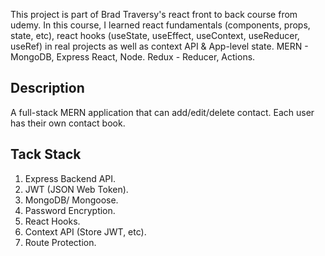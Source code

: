 This project is part of Brad Traversy's react front to back course from udemy. In this course, I learned react fundamentals (components, props, state, etc), react hooks (useState, useEffect, useContext, useReducer, useRef) in real projects as well as context API & App-level state. MERN - MongoDB, Express React, Node. Redux - Reducer, Actions.

## Description

A full-stack MERN application that can add/edit/delete contact. Each user has their own contact book.

## Tack Stack

1. Express Backend API.
2. JWT (JSON Web Token).
3. MongoDB/ Mongoose.
4. Password Encryption.
5. React Hooks.
6. Context API (Store JWT, etc).
7. Route Protection.
